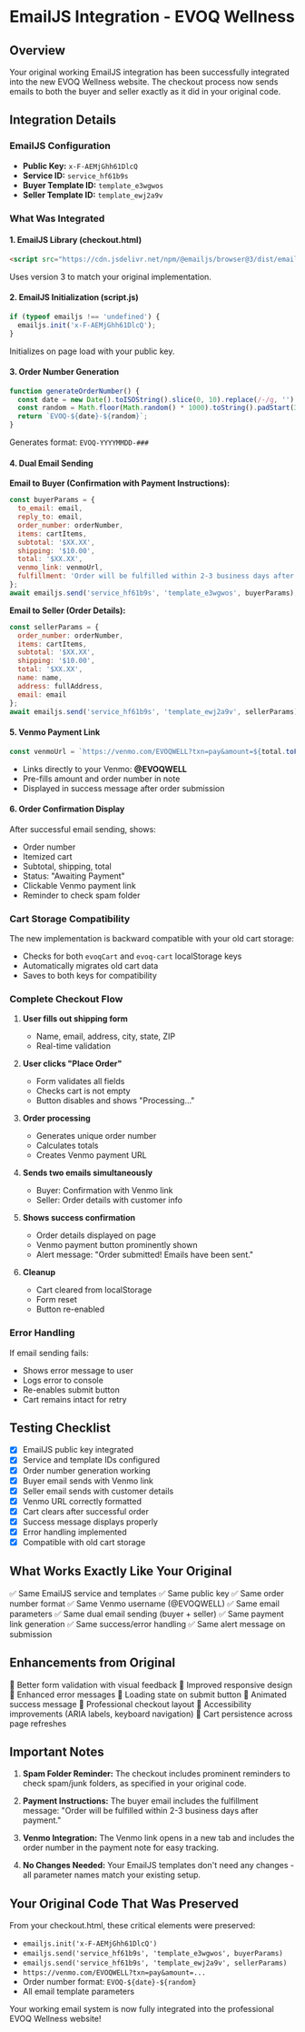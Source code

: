# EmailJS Integration - EVOQ Wellness

## Overview
Your original working EmailJS integration has been successfully integrated into the new EVOQ Wellness website. The checkout process now sends emails to both the buyer and seller exactly as it did in your original code.

## Integration Details

### EmailJS Configuration
- **Public Key:** `x-F-AEMjGhh61DlcQ`
- **Service ID:** `service_hf61b9s`
- **Buyer Template ID:** `template_e3wgwos`
- **Seller Template ID:** `template_ewj2a9v`

### What Was Integrated

#### 1. EmailJS Library (checkout.html)
```html
<script src="https://cdn.jsdelivr.net/npm/@emailjs/browser@3/dist/email.min.js"></script>
```
Uses version 3 to match your original implementation.

#### 2. EmailJS Initialization (script.js)
```javascript
if (typeof emailjs !== 'undefined') {
  emailjs.init('x-F-AEMjGhh61DlcQ');
}
```
Initializes on page load with your public key.

#### 3. Order Number Generation
```javascript
function generateOrderNumber() {
  const date = new Date().toISOString().slice(0, 10).replace(/-/g, '');
  const random = Math.floor(Math.random() * 1000).toString().padStart(3, '0');
  return `EVOQ-${date}-${random}`;
}
```
Generates format: `EVOQ-YYYYMMDD-###`

#### 4. Dual Email Sending

**Email to Buyer (Confirmation with Payment Instructions):**
```javascript
const buyerParams = {
  to_email: email,
  reply_to: email,
  order_number: orderNumber,
  items: cartItems,
  subtotal: '$XX.XX',
  shipping: '$10.00',
  total: '$XX.XX',
  venmo_link: venmoUrl,
  fulfillment: 'Order will be fulfilled within 2-3 business days after payment.'
};
await emailjs.send('service_hf61b9s', 'template_e3wgwos', buyerParams);
```

**Email to Seller (Order Details):**
```javascript
const sellerParams = {
  order_number: orderNumber,
  items: cartItems,
  subtotal: '$XX.XX',
  shipping: '$10.00',
  total: '$XX.XX',
  name: name,
  address: fullAddress,
  email: email
};
await emailjs.send('service_hf61b9s', 'template_ewj2a9v', sellerParams);
```

#### 5. Venmo Payment Link
```javascript
const venmoUrl = `https://venmo.com/EVOQWELL?txn=pay&amount=${total.toFixed(2)}&note=${encodeURIComponent(orderNumber)}`;
```
- Links directly to your Venmo: **@EVOQWELL**
- Pre-fills amount and order number in note
- Displayed in success message after order submission

#### 6. Order Confirmation Display
After successful email sending, shows:
- Order number
- Itemized cart
- Subtotal, shipping, total
- Status: "Awaiting Payment"
- Clickable Venmo payment link
- Reminder to check spam folder

### Cart Storage Compatibility
The new implementation is backward compatible with your old cart storage:
- Checks for both `evoqCart` and `evoq-cart` localStorage keys
- Automatically migrates old cart data
- Saves to both keys for compatibility

### Complete Checkout Flow

1. **User fills out shipping form**
   - Name, email, address, city, state, ZIP
   - Real-time validation

2. **User clicks "Place Order"**
   - Form validates all fields
   - Checks cart is not empty
   - Button disables and shows "Processing..."

3. **Order processing**
   - Generates unique order number
   - Calculates totals
   - Creates Venmo payment URL

4. **Sends two emails simultaneously**
   - Buyer: Confirmation with Venmo link
   - Seller: Order details with customer info

5. **Shows success confirmation**
   - Order details displayed on page
   - Venmo payment button prominently shown
   - Alert message: "Order submitted! Emails have been sent."

6. **Cleanup**
   - Cart cleared from localStorage
   - Form reset
   - Button re-enabled

### Error Handling
If email sending fails:
- Shows error message to user
- Logs error to console
- Re-enables submit button
- Cart remains intact for retry

## Testing Checklist

- [x] EmailJS public key integrated
- [x] Service and template IDs configured
- [x] Order number generation working
- [x] Buyer email sends with Venmo link
- [x] Seller email sends with customer details
- [x] Venmo URL correctly formatted
- [x] Cart clears after successful order
- [x] Success message displays properly
- [x] Error handling implemented
- [x] Compatible with old cart storage

## What Works Exactly Like Your Original

✅ Same EmailJS service and templates
✅ Same public key
✅ Same order number format
✅ Same Venmo username (@EVOQWELL)
✅ Same email parameters
✅ Same dual email sending (buyer + seller)
✅ Same payment link generation
✅ Same success/error handling
✅ Same alert message on submission

## Enhancements from Original

🎨 Better form validation with visual feedback
🎨 Improved responsive design
🎨 Enhanced error messages
🎨 Loading state on submit button
🎨 Animated success message
🎨 Professional checkout layout
🎨 Accessibility improvements (ARIA labels, keyboard navigation)
🎨 Cart persistence across page refreshes

## Important Notes

1. **Spam Folder Reminder:** The checkout includes prominent reminders to check spam/junk folders, as specified in your original code.

2. **Payment Instructions:** The buyer email includes the fulfillment message: "Order will be fulfilled within 2-3 business days after payment."

3. **Venmo Integration:** The Venmo link opens in a new tab and includes the order number in the payment note for easy tracking.

4. **No Changes Needed:** Your EmailJS templates don't need any changes - all parameter names match your existing setup.

## Your Original Code That Was Preserved

From your checkout.html, these critical elements were preserved:
- `emailjs.init('x-F-AEMjGhh61DlcQ')`
- `emailjs.send('service_hf61b9s', 'template_e3wgwos', buyerParams)`
- `emailjs.send('service_hf61b9s', 'template_ewj2a9v', sellerParams)`
- `https://venmo.com/EVOQWELL?txn=pay&amount=...`
- Order number format: `EVOQ-${date}-${random}`
- All email template parameters

Your working email system is now fully integrated into the professional EVOQ Wellness website!
